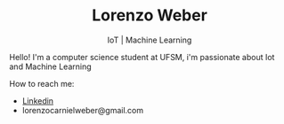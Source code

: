 <h1 align="center" class="mudacor"> Lorenzo Weber </h1>
<p align="center">IoT | Machine Learning</p>
<p>Hello! I'm a computer science student at UFSM, i'm passionate about Iot and Machine Learning</p>
<p>How to reach me:</p>
<ul>
  <a href="https://www.linkedin.com/in/lorenzo-weber-520a27218/"><li>Linkedin</li></a>
  <li>lorenzocarnielweber@gmail.com</li>
</ul>
